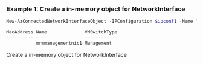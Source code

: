 ### Example 1: Create a in-memory object for NetworkInterface
```powershell
New-AzConnectedNetworkInterfaceObject -IPConfiguration $ipconf1 -Name "mrmmanagementnic1" -VMSwitchType "Management"

MacAddress Name              VMSwitchType
---------- ----              ------------
           mrmmanagementnic1 Management
```

Create a in-memory object for NetworkInterface